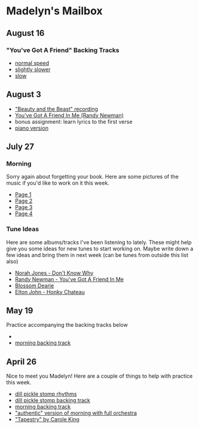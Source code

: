 # Madelyn's Mailbox

## August 16

### "You've Got A Friend" Backing Tracks
- [normal speed](./friend100.mp3)
- [slightly slower](./friend85.mp3)
- [slow](./friend70.mp3)

## August 3

- ["Beauty and the Beast" recording](./beauty.mp3)
- [You've Got A Friend In Me (Randy Newman)](https://youtube.com/watch?v=0hG-2tQtdlE)
- bonus assignment: learn lyrics to the first verse
- [piano version](https://youtube.com/watch?v=Pxe0sRyQWkI)

## July 27

### Morning
Sorry again about forgetting your book. Here are some pictures of the music if you'd like to work on it this week.

- [Page 1](./p1.jpg)
- [Page 2](./p2.jpg)
- [Page 3](./p3.jpg)
- [Page 4](./p4.jpg)

### Tune Ideas
Here are some albums/tracks I've been listening to lately. These might help give you some ideas for new tunes to start working on. Maybe write down a few ideas and bring them in next week (can be tunes from outside this list also)

- [Norah Jones - Don't Know Why](https://www.youtube.com/watch?v=MXIA_CcESw0)
- [Randy Newman - You've Got A Friend In Me](https://www.youtube.com/watch?v=0hG-2tQtdlE)
- [Blossom Dearie](https://www.youtube.com/watch?v=pETdS7_wXHU&t=8s)
- [Elton John - Honky Chateau](https://www.youtube.com/watch?v=G_GK-sfucvo)


## May 19

Practice accompanying the backing tracks below

- [](./beauty.mp3)
- [morning backing track](./morning.mp3)

## April 26

Nice to meet you Madelyn! Here are a couple of things to help with practice this week.

- [dill pickle stomp rhythms](./dill.mp3)
- [dill pickle stomp backing track](./backing.mp3)
- [morning backing track](./morning.mp3)
- ["authentic" version of morning with full orchestra](https://youtube.com/watch?v=SS7-Gwz1Zio)
- ["Tapestry" by Carole King](https://youtube.com/watch?v=SyQ-TgA6bQk)
